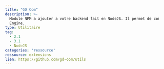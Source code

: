 ```yaml
---
title: "GD Com"
description: >-
  Module NPM a ajouter a votre backend fait en NodeJS. Il permet de communiquer avec des instances de Godot
  Engine.
type: Utilitaire
tag:
  - 2.1
  - 3.1
  - NodeJS
categories: 'ressource'
ressource: extensions
lien: https://github.com/gd-com/utils
---
```

